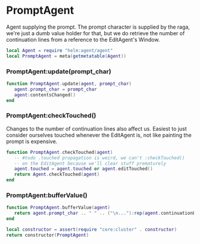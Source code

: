 # PromptAgent

Agent supplying the prompt\. The prompt character is supplied by the raga,
we're just a dumb value holder for that, but we do retrieve the number of
continuation lines from a reference to the EditAgent's Window\.

```lua
local Agent = require "helm:agent/agent"
local PromptAgent = meta(getmetatable(Agent))
```


### PromptAgent:update\(prompt\_char\)

```lua
function PromptAgent.update(agent, prompt_char)
   agent.prompt_char = prompt_char
   agent:contentsChanged()
end
```


### PromptAgent:checkTouched\(\)

Changes to the number of continuation lines also affect us\. Easiest to just
consider ourselves touched whenever the EditAgent is, not like painting the
prompt is expensive\.

```lua
function PromptAgent.checkTouched(agent)
   -- #todo .touched propagation is weird, we can't :checkTouched()
   -- on the EditAgent because we'll clear stuff prematurely
   agent.touched = agent.touched or agent.editTouched()
   return Agent.checkTouched(agent)
end
```


### PromptAgent:bufferValue\(\)

```lua
function PromptAgent.bufferValue(agent)
   return agent.prompt_char .. " " .. ("\n..."):rep(agent.continuationLines())
end
```


```lua
local constructor = assert(require "core:cluster" . constructor)
return constructor(PromptAgent)
```
